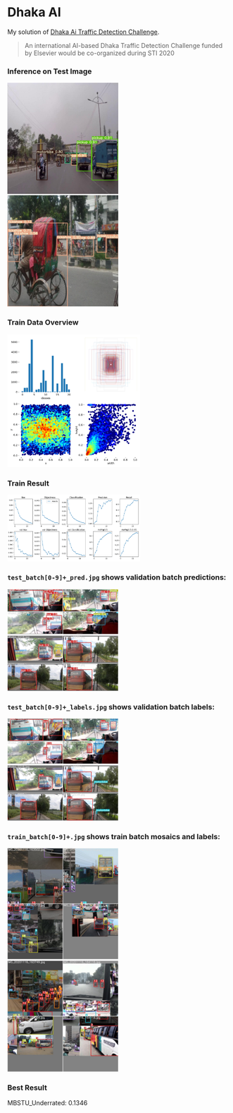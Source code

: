 # Dhaka AI

My solution of [Dhaka Ai Traffic Detection Challenge](https://dhaka-ai.com/).

> An international AI-based Dhaka Traffic Detection Challenge funded by Elsevier would be co-organized during STI 2020



### Inference on Test Image
<img src="img/inference-1.jpg" alt="Inference on test image" width="50%"/> <img src="img/inference-2.jpg" alt="Inference on test image" width="50%"/>




### Train Data Overview
<img src="YOLOv5/runs/train/exp8/labels.png" alt="Train Data Overview" width="60%"/>

### Train Result
<img src="YOLOv5/runs/train/exp8/results.png" alt="Train Result" width="60%"/>


### `test_batch[0-9]+_pred.jpg` shows validation batch predictions:
<img src="YOLOv5/runs/train/exp8/test_batch0_pred.jpg" alt="validation batch predictions" width="50%"/> <img src="YOLOv5/runs/train/exp8/test_batch1_pred.jpg" alt="validation batch predictions" width="50%"/>


### `test_batch[0-9]+_labels.jpg` shows validation batch labels:
<img src="YOLOv5/runs/train/exp8/test_batch0_labels.jpg" alt="validation batch labels" width="50%"/> <img src="YOLOv5/runs/train/exp8/test_batch1_labels.jpg" alt="validation batch labels" width="50%"/>


### `train_batch[0-9]+.jpg` shows train batch mosaics and labels:
<img src="YOLOv5/runs/train/exp8/train_batch0.jpg" alt="train batch mosaics and labels" width="50%"/> <img src="YOLOv5/runs/train/exp8/train_batch2.jpg" alt="train batch mosaics and labels" width="50%"/>



### Best Result
MBSTU_Underrated: 0.1346


